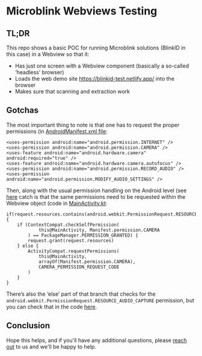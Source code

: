 # Microblink Webviews Testing

## TL;DR

This repo shows a basic POC for running Microblink solutions (BlinkID in this case) in a Webview so that it: 

- Has just one screen with a Webview component (basically a so-called ‘headless’ browser)
- Loads the web demo site https://blinkid-test.netlify.app/ into the browser
- Makes sure that scanning and extraction work

## Gotchas
The most important thing to note is that one has to request the proper permissions (in [AndroidManifest.xml file](https://github.com/Hitman666/MicroblinkWebViewsTesting/blob/main/app/src/main/AndroidManifest.xml):

```
<uses-permission android:name="android.permission.INTERNET" />
<uses-permission android:name="android.permission.CAMERA" />
<uses-feature android:name="android.hardware.camera" android:required="true" />
<uses-feature android:name="android.hardware.camera.autofocus" />
<uses-permission android:name="android.permission.RECORD_AUDIO" />
<uses-permission android:name="android.permission.MODIFY_AUDIO_SETTINGS" />
```

Then, along with the usual permission handling on the Android level (see [here](https://github.com/Hitman666/MicroblinkWebViewsTesting/blob/main/app/src/main/java/com/example/webviewstest/MainActivity.kt#L132) catch is that the same permissions need to be requested within the Webview object (code in [MainActivity.kt](http://MainActivity.kt):

```
if(request.resources.contains(android.webkit.PermissionRequest.RESOURCE_VIDEO_CAPTURE)) {
    if (ContextCompat.checkSelfPermission(
            this@MainActivity, Manifest.permission.CAMERA
        ) == PackageManager.PERMISSION_GRANTED) {
        request.grant(request.resources)
    } else {
        ActivityCompat.requestPermissions(
            this@MainActivity,
            arrayOf(Manifest.permission.CAMERA),
            CAMERA_PERMISSION_REQUEST_CODE
        )
    }
}
```

There’s also the ‘else’ part of that branch that checks for the `android.webkit.PermissionRequest.RESOURCE_AUDIO_CAPTURE` permission, but you can check that in the code [here](https://github.com/Hitman666/MicroblinkWebViewsTesting/blob/main/app/src/main/java/com/example/webviewstest/MainActivity.kt#L111C59-L111C114).

## Conclusion
Hope this helps, and if you'll have any additional questions, please [reach out](https://microblink.com/contact-us/) to us and we'll be happy to help.
